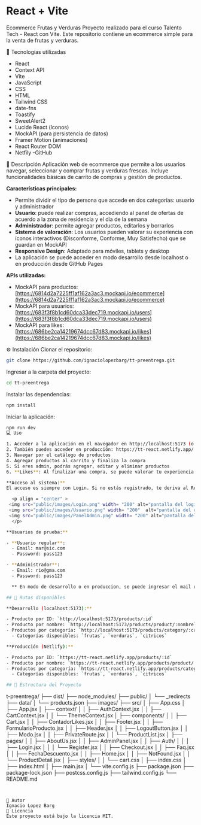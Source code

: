 # React + Vite

Ecommerce Frutas y Verduras
Proyecto realizado para el curso Talento Tech - React con Vite.
Este repositorio contiene un ecommerce simple para la venta de frutas y verduras.

🚀 Tecnologías utilizadas

- React
- Context API
- Vite
- JavaScript
- CSS
- HTML
- Tailwind CSS
- date-fns
- Toastify
- SweetAlert2
- Lucide React (íconos)
- MockAPI (para persistencia de datos)
- Framer Motion (animaciones)
- React Router DOM
- Netfily
  -GitHub

🛒 Descripción
Aplicación web de ecommerce que permite a los usuarios navegar, seleccionar y comprar frutas y verduras frescas. Incluye funcionalidades básicas de carrito de compras y gestión de productos.

 **Características principales:**

- Permite dividir el tipo de persona que accede en dos categorías: usuario y administrador
- **Usuario**: puede realizar compras, accediendo al panel de ofertas de acuerdo a la zona de residencia y el día de la semana
- **Administrador**: permite agregar productos, editarlos y borrarlos
- **Sistema de valoración**: Los usuarios pueden valorar su experiencia con íconos interactivos (Disconforme, Conforme, Muy Satisfecho) que se guardan en MockAPI
- **Responsive Design**: Adaptado para móviles, tablets y desktop
- La aplicación se puede acceder en modo desarrollo desde localhost o en producción desde GitHub Pages

**APIs utilizadas:**

- MockAPI para productos: [https://6814d2a7225ff1af162a3ac3.mockapi.io/ecommerce](https://6814d2a7225ff1af162a3ac3.mockapi.io/ecommerce)
- MockAPI para usuarios: [https://683f3f8b1cd60dca33dec719.mockapi.io/users](https://683f3f8b1cd60dca33dec719.mockapi.io/users)
- MockAPI para likes: [https://686be2ca14219674dcc67d83.mockapi.io/likes](https://686be2ca14219674dcc67d83.mockapi.io/likes)

⚙️ Instalación
Clonar el repositorio:
```bash
git clone https://github.com/ignaciolopezbarg/tt-preentrega.git
```
Ingresar a la carpeta del proyecto:
```bash
cd tt-preentrega
```
Instalar las dependencias:
```bash
npm install
```
Iniciar la aplicación:
```bash
npm run dev
💻 Uso

1. Acceder a la aplicación en el navegador en http://localhost:5173 (o el puerto que indique Vite)
2. También puedes acceder en producción: https://tt-react.netlify.app/
3. Navegar por el catálogo de productos
4. Agregar productos al carrito y finaliza la compra
5. Si eres admin, podrás agregar, editar y eliminar productos
6. **Likes**: Al finalizar una compra, se puede valorar tu experiencia con los íconos de satisfacción

**Acceso al sistema:**
El acceso es siempre con Login. Si no estás registrado, te deriva al Registro, quedando todo almacenado en MockAPI.

  <p align = "center" >
 <img src="public/images/Login.png" width= "200" alt="pantalla del login">
 <img src="public/images/Usuario.png" width= "200"  alt="pantalla del usuario">
 <img src="public/images/PanelAdmin.png" width= "200" alt="pantalla del admin">
  </p>

**Usuarios de prueba:**

- **Usuario regular**:
  - Email: mar@sic.com
  - Password: pass123

- **Administrador**:
  - Email: rio@gma.com
  - Password: pass123

  ** En modo de desarrollo o en produccion, se puede ingresar el mail que se desee, el password, se deriva al registro, se elige la categoria de usuario, y luego se accede a los distintos paneles. El registro queda almacenado en mockapi/ users.**

## 🔗 Rutas disponibles

**Desarrollo (localhost:5173):**

- Producto por ID: `http://localhost:5173/products/:id`
- Producto por nombre: `http://localhost:5173/products/product/:nombre`
- Productos por categoría: `http://localhost:5173/products/category/:categoria`
  - Categorías disponibles: `frutas`, `verduras`, `citricos`

**Producción (Netlify):**

- Producto por ID: `https://tt-react.netlify.app/products/:id`
- Producto por nombre: `https://tt-react.netlify.app/products/product/:nombre`
- Productos por categoría: `https://tt-react.netlify.app/products/category/:categoria`
  - Categorías disponibles: `frutas`, `verduras`, `citricos`

## 📁 Estructura del Proyecto

```
t-preentrega/
├── dist/
├── node_modules/
├── public/
│   └── _redirects
├── data/
│   └── products.json
├── images/
├── src/
│   ├── App.css
│   ├── App.jsx
│   ├── context/
│   │   ├── AuthContext.jsx
│   │   ├── CartContext.jsx
│   │   └── ThemeContext.jsx
│   ├── components/
│   │   ├── Cart.jsx
│   │   ├── ContadorLikes.jsx
│   │   ├── Footer.jsx
│   │   ├── FormularioProducto.jsx
│   │   ├── Header.jsx
│   │   ├── LogoutButton.jsx
│   │   ├── Modo.jsx
│   │   ├── PrivateRoute.jsx
│   │   └── ProductList.jsx
│   ├── pages/
│   │   ├── AboutUs.jsx
│   │   ├── AdminPanel.jsx
│   │   ├── Auth/
│   │   │   ├── Login.jsx
│   │   │   └── Register.jsx
│   │   ├── Checkout.jsx
│   │   ├── Faq.jsx
│   │   ├── FechaDescuento.jsx
│   │   ├── Home.jsx
│   │   ├── NotFound.jsx
│   │   └── ProductDetail.jsx
│   ├── styles/
│   │   └── cart.css
│   ├── index.css
│   ├── index.html
│   ├── main.jsx
│   └── vite.config.js
├── package.json
├── package-lock.json
├── postcss.config.js
├── tailwind.config.js
└── README.md
```


👤 Autor
Ignacio Lopez Barg
📝 Licencia
Este proyecto está bajo la licencia MIT.
